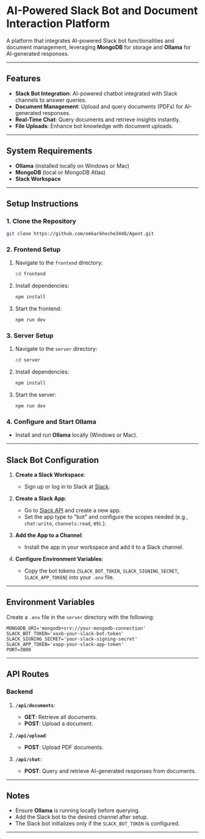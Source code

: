 
# AI-Powered Slack Bot and Document Interaction Platform  

A platform that integrates AI-powered Slack bot functionalities and document management, leveraging **MongoDB** for storage and **Ollama** for AI-generated responses.  

---

## Features  

- **Slack Bot Integration**: AI-powered chatbot integrated with Slack channels to answer queries.  
- **Document Management**: Upload and query documents (PDFs) for AI-generated responses.  
- **Real-Time Chat**: Query documents and retrieve insights instantly.  
- **File Uploads**: Enhance bot knowledge with document uploads.  

---

## System Requirements  

- **Ollama** (installed locally on Windows or Mac)  
- **MongoDB** (local or MongoDB Atlas)  
- **Slack Workspace**  

---

## Setup Instructions  

### 1. Clone the Repository  

```bash  
git clone https://github.com/omkarkhoche3448/Agent.git  
```  

### 2. Frontend Setup  

1. Navigate to the `frontend` directory:  
   ```bash  
   cd frontend  
   ```  
2. Install dependencies:  
   ```bash  
   npm install  
   ```  
3. Start the frontend:  
   ```bash  
   npm run dev  
   ```  

### 3. Server Setup  

1. Navigate to the `server` directory:  
   ```bash  
   cd server  
   ```  
2. Install dependencies:  
   ```bash  
   npm install  
   ```  
3. Start the server:  
   ```bash  
   npm run dev  
   ```  

### 4. Configure and Start Ollama  

- Install and run **Ollama** locally (Windows or Mac).  

---

## Slack Bot Configuration  

1. **Create a Slack Workspace**:  
   - Sign up or log in to Slack at [Slack](https://slack.com).  

2. **Create a Slack App**:  
   - Go to [Slack API](https://api.slack.com/apps) and create a new app.  
   - Set the app type to "bot" and configure the scopes needed (e.g., `chat:write`, `channels:read`, etc.).  

3. **Add the App to a Channel**:  
   - Install the app in your workspace and add it to a Slack channel.  

4. **Configure Environment Variables**:  
   - Copy the bot tokens (`SLACK_BOT_TOKEN`, `SLACK_SIGNING_SECRET`, `SLACK_APP_TOKEN`) into your `.env` file.  

---

## Environment Variables  

Create a `.env` file in the `server` directory with the following:  

```  
MONGODB_URI='mongodb+srv://your-mongodb-connection'  
SLACK_BOT_TOKEN='xoxb-your-slack-bot-token'  
SLACK_SIGNING_SECRET='your-slack-signing-secret'  
SLACK_APP_TOKEN='xapp-your-slack-app-token'  
PORT=3000  
```  

---

## API Routes  

### Backend  

1. **`/api/documents`**:  
   - **GET**: Retrieve all documents.  
   - **POST**: Upload a document.  

2. **`/api/upload`**:  
   - **POST**: Upload PDF documents.  

3. **`/api/chat`**:  
   - **POST**: Query and retrieve AI-generated responses from documents.  

---

## Notes  

- Ensure **Ollama** is running locally before querying.  
- Add the Slack bot to the desired channel after setup.  
- The Slack bot initializes only if the `SLACK_BOT_TOKEN` is configured.  

---

